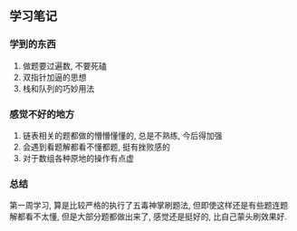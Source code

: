 ## 学习笔记

### 学到的东西

1. 做题要过遍数, 不要死磕
2. 双指针加逼的思想
3. 栈和队列的巧妙用法

### 感觉不好的地方

1. 链表相关的题都做的懵懵懂懂的, 总是不熟练, 今后得加强
2. 会遇到看题解都看不懂都题, 挺有挫败感的
3. 对于数组各种原地的操作有点虚

### 总结

第一周学习, 算是比较严格的执行了五毒神掌刷题法, 但即使这样还是有些题连题解都看不太懂,
但是大部分题都做出来了, 感觉还是挺好的, 比自己蒙头刷效果好.
